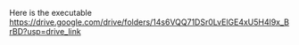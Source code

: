 Here is the executable https://drive.google.com/drive/folders/14s6VQQ71DSr0LvElGE4xU5H4l9x_BrBD?usp=drive_link
